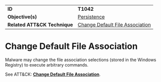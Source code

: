 |||
|---------|------------------------|
|**ID**|**T1042**|
|**Objective(s)**| [Persistence](../persistence)|
|**Related ATT&CK Technique**|[Change Default File Association](https://attack.mitre.org/techniques/T1042)|


Change Default File Association
===============================
Malware may change the file association selections (stored in the Windows Registry) to execute arbitrary commands. 

See ATT&CK: [**Change Default File Association**](https://attack.mitre.org/techniques/T1042).